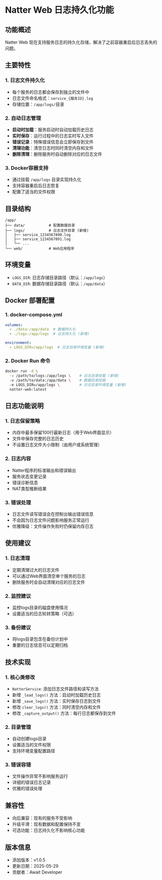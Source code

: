 # Natter Web 日志持久化功能

## 功能概述

Natter Web 现在支持服务日志的持久化存储，解决了之前容器重启后日志丢失的问题。

## 主要特性

### 1. 日志文件持久化

- 每个服务的日志都会保存到独立的文件中
- 日志文件命名格式：`service_{服务ID}.log`
- 存储位置：`/app/logs/`目录

### 2. 自动日志管理

- **启动时加载**：服务启动时自动加载历史日志
- **实时保存**：运行过程中的日志实时写入文件
- **错误记录**：特殊错误信息会立即保存到文件
- **清理功能**：清空日志时同时清空内存和文件
- **删除清理**：删除服务时自动删除对应的日志文件

### 3. Docker容器支持

- 通过挂载 `/app/logs` 目录实现持久化
- 支持容器重启后日志恢复
- 配置了适当的文件权限

## 目录结构

```
/app/
├── data/           # 配置数据目录
├── logs/           # 日志文件目录 (新增)
│   ├── service_1234567890.log
│   ├── service_1234567891.log
│   └── ...
└── web/            # Web应用程序
```

## 环境变量

- `LOGS_DIR`: 日志存储目录路径（默认：`/app/logs`）
- `DATA_DIR`: 数据存储目录路径（默认：`/app/data`）

## Docker 部署配置

### 1. docker-compose.yml

```yaml
volumes:
  - ./data:/app/data  # 数据持久化
  - ./logs:/app/logs  # 日志持久化 (新增)

environment:
  - LOGS_DIR=/app/logs  # 日志目录环境变量 (新增)
```

### 2. Docker Run 命令

```bash
docker run -d \
  -v /path/to/logs:/app/logs \    # 日志目录挂载 (新增)
  -v /path/to/data:/app/data \    # 数据目录挂载
  -e LOGS_DIR=/app/logs \         # 日志目录环境变量 (新增)
  natter-web:latest
```

## 日志功能说明

### 1. 日志保留策略

- 内存中最多保留100行最新日志（用于Web界面显示）
- 文件中保存完整的日志历史
- 不设置日志文件大小限制（由用户或系统管理）

### 2. 日志内容

- Natter程序的标准输出和错误输出
- 服务状态变更记录
- 错误诊断信息
- NAT类型推断结果

### 3. 错误处理

- 日志文件读写错误会在控制台输出错误信息
- 不会因为日志文件问题影响服务正常运行
- 优雅降级：文件操作失败时仍保留内存日志

## 使用建议

### 1. 日志清理

- 定期清理过大的日志文件
- 可以通过Web界面清空单个服务的日志
- 删除服务时会自动清理对应的日志文件

### 2. 监控建议

- 监控logs目录的磁盘使用情况
- 设置适当的日志轮转策略（可选）

### 3. 备份建议

- 将logs目录包含在备份计划中
- 重要的日志信息可以定期归档

## 技术实现

### 1. 核心类修改

- `NatterService`: 添加日志文件路径和读写方法
- 新增 `_load_logs()` 方法：启动时加载历史日志
- 新增 `_save_logs()` 方法：实时保存日志到文件
- 修改 `clear_logs()` 方法：同时清空内存和文件
- 修改 `_capture_output()` 方法：每行日志都保存到文件

### 2. 目录管理

- 自动创建logs目录
- 设置适当的文件权限
- 支持环境变量配置路径

### 3. 错误容错

- 文件操作异常不影响服务运行
- 详细的错误日志记录
- 优雅的错误处理

## 兼容性

- 向后兼容：现有的服务不受影响
- 升级平滑：现有数据和配置保持不变
- 可选功能：日志持久化不影响核心功能

## 版本信息

- 添加版本：v1.0.5
- 更新日期：2025-05-29
- 贡献者：Await Developer
